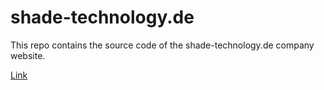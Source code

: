 # shade-technology.de

This repo contains the source code of the shade-technology.de
company website. 

[Link](https://shade-technology.de)